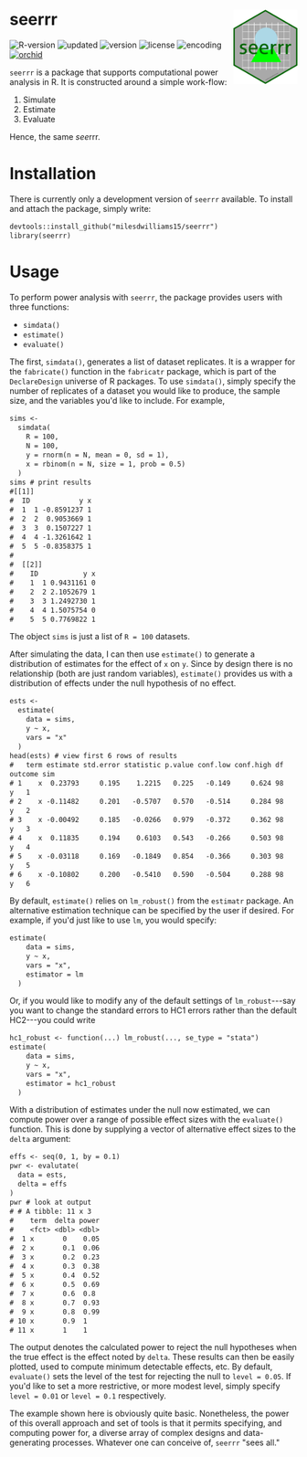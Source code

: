 # seerrr <img src="inst/logo.png" align="right" height="130" />

![R-version](https://img.shields.io/badge/R%20%3E%3D-3.4.3-brightgreen)
![updated](https://img.shields.io/badge/last%20update-06--15--2021-brightgreen)
![version](https://img.shields.io/badge/version-0.0.1.1000-brightgreen)
![license](https://img.shields.io/badge/license-MIT-red)
![encoding](https://img.shields.io/badge/encoding-UTF--8-red)
[![orchid](https://img.shields.io/badge/ORCID-0000--0003--0192--5542-brightgreen)](https://orcid.org/0000-0003-0192-5542)

`seerrr` is a package that supports computational power analysis in R. It is constructed around a simple work-flow:

  1. Simulate
  2. Estimate
  3. Evaluate

Hence, the same *see*rrr. 

# Installation
There is currently only a development version of `seerrr` available. To install and attach the package, simply write:

    devtools::install_github("milesdwilliams15/seerrr")
    library(seerrr)

# Usage
To perform power analysis with `seerrr`, the package provides users with three functions:

  - `simdata()`
  - `estimate()`
  - `evaluate()`

The first, `simdata()`, generates a list of dataset replicates. It is a wrapper for the `fabricate()` function in the `fabricatr` package, which is part of the `DeclareDesign` universe of R packages. To use `simdata()`, simply specify the number of replicates of a dataset you would like to produce, the sample size, and the variables you'd like to include. For example,

    sims <-
      simdata(
        R = 100,
        N = 100,
        y = rnorm(n = N, mean = 0, sd = 1),
        x = rbinom(n = N, size = 1, prob = 0.5)
      )
    sims # print results
    #[[1]]
    #  ID            y x
    #  1  1 -0.8591237 1
    #  2  2  0.9053669 1
    #  3  3  0.1507227 1
    #  4  4 -1.3261642 1
    #  5  5 -0.8358375 1
    #  
    #  [[2]]
    #    ID           y x
    #    1  1 0.9431161 0
    #    2  2 2.1052679 1
    #    3  3 1.2492730 1
    #    4  4 1.5075754 0
    #    5  5 0.7769822 1

The object `sims` is just a list of `R = 100` datasets.

After simulating the data, I can then use `estimate()` to generate a distribution of estimates for the effect of `x` on `y`. Since by design there is no relationship (both are just random variables), `estimate()` provides us with a distribution of effects under the null hypothesis of no effect. 

    ests <-
      estimate(
        data = sims,
        y ~ x,
        vars = "x"
      )
    head(ests) # view first 6 rows of results
    #   term estimate std.error statistic p.value conf.low conf.high df outcome sim
    # 1    x  0.23793     0.195    1.2215   0.225   -0.149     0.624 98       y   1
    # 2    x -0.11482     0.201   -0.5707   0.570   -0.514     0.284 98       y   2
    # 3    x -0.00492     0.185   -0.0266   0.979   -0.372     0.362 98       y   3
    # 4    x  0.11835     0.194    0.6103   0.543   -0.266     0.503 98       y   4
    # 5    x -0.03118     0.169   -0.1849   0.854   -0.366     0.303 98       y   5
    # 6    x -0.10802     0.200   -0.5410   0.590   -0.504     0.288 98       y   6

By default, `estimate()` relies on `lm_robust()` from the `estimatr` package. An alternative estimation technique can be specified by the user if desired. For example, if you'd just like to use `lm`, you would specify:

    estimate(
        data = sims,
        y ~ x,
        vars = "x",
        estimator = lm
      )

Or, if you would like to modify any of the default settings of `lm_robust`---say you want to change the standard errors to HC1 errors rather than the default HC2---you could write

    hc1_robust <- function(...) lm_robust(..., se_type = "stata")
    estimate(
        data = sims,
        y ~ x,
        vars = "x",
        estimator = hc1_robust
      )

With a distribution of estimates under the null now estimated, we can compute power over a range of possible effect sizes with the `evaluate()` function. This is done by supplying a vector of alternative effect sizes to the `delta` argument:

    effs <- seq(0, 1, by = 0.1)
    pwr <- evalutate(
      data = ests,
      delta = effs
    )
    pwr # look at output
    # # A tibble: 11 x 3
    #    term  delta power
    #    <fct> <dbl> <dbl>
    #  1 x       0    0.05
    #  2 x       0.1  0.06
    #  3 x       0.2  0.23
    #  4 x       0.3  0.38
    #  5 x       0.4  0.52
    #  6 x       0.5  0.69
    #  7 x       0.6  0.8
    #  8 x       0.7  0.93
    #  9 x       0.8  0.99
    # 10 x       0.9  1   
    # 11 x       1    1   

The output denotes the calculated power to reject the null hypotheses when the true effect is the effect noted by `delta`. These results can then be easily plotted, used to compute minimum detectable effects, etc. By default, `evaluate()` sets the level of the test for rejecting the null to `level = 0.05`. If you'd like to set a more restrictive, or more modest level, simply specify `level = 0.01` or `level = 0.1` respectively.

The example shown here is obviously quite basic. Nonetheless, the power of this overall approach and set of tools is that it permits specifying, and computing power for, a diverse array of complex designs and data-generating processes. Whatever one can conceive of, `seerrr` "sees all." 
